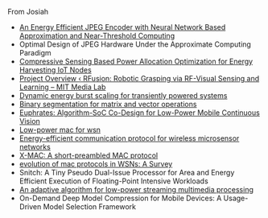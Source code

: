 From Josiah
 - [An Energy Efficient JPEG Encoder with Neural Network Based Approximation and Near-Threshold Computing](https://ieeexplore.ieee.org/abstract/document/8350956)
 - Optimal Design of JPEG Hardware Under the Approximate Computing Paradigm
 - [Compressive Sensing Based Power Allocation Optimization for Energy Harvesting IoT Nodes](https://ieeexplore.ieee.org/abstract/document/9638722)
 - [Project Overview ‹ RFusion: Robotic Grasping via RF-Visual Sensing and Learning – MIT Media Lab](https://www.media.mit.edu/projects/rfusion/overview/)
 - [Dynamic energy burst scaling for transiently powered systems](https://ieeexplore.ieee.org/abstract/document/7459335)
 - [Binary segmentation for matrix and vector operations](http://www.sciencedirect.com/science/article/pii/089812219390144K)
 - [Euphrates: Algorithm-SoC Co-Design for Low-Power Mobile Continuous Vision](https://arxiv.org/abs/1803.11232)
 - [Low-power mac for wsn](https://scholar.google.com/scholar?hl=en&as_sdt=0%2C14&q=Versatile+Low+Power+Media+Access+for+Wireless+Sensor+Networks.&btnG=)
 - [Energy-efficient communication protocol for wireless microsensor networks](https://ieeexplore.ieee.org/abstract/document/926982)
 - [X-MAC: A short-preambled MAC protocol](https://dl.acm.org/doi/abs/10.1145/1182807.1182838)
 - [evolution of mac protocols in WSNs: A Survey](https://ieeexplore.ieee.org/abstract/document/6188353)
 - Snitch: A Tiny Pseudo Dual-Issue Processor for Area and Energy Efficient Execution of Floating-Point Intensive Workloads
 - [An adaptive algorithm for low-power streaming multimedia processing](https://ieeexplore.ieee.org/abstract/document/915037)
 - On-Demand Deep Model Compression for Mobile Devices: A Usage-Driven Model Selection Framework